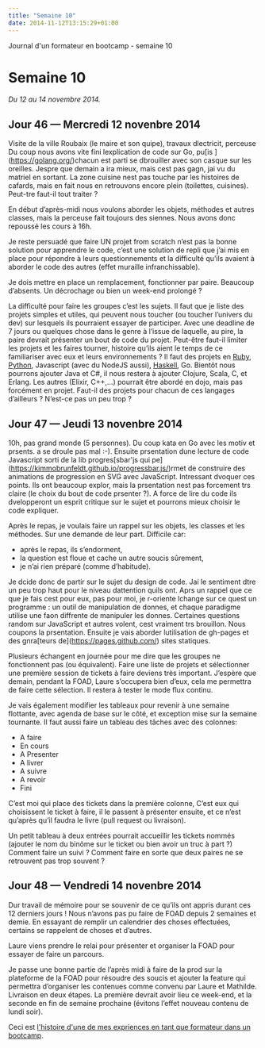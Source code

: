 ```yaml
---
title: "Semaine 10"
date: 2014-11-12T13:15:29+01:00
---
```


Journal d'un formateur en bootcamp - semaine 10

Semaine 10
==========

*Du 12 au 14 novembre 2014.*

Jour 46 — Mercredi 12 novenbre 2014
-----------------------------------

Visite de la ville Roubaix (le maire et son quipe), travaux dlectricit,
perceuse Du coup nous avons vite fini lexplication de code sur Go,
pu\[is \](https://golang.org/)chacun est parti se dbrouiller avec son
casque sur les oreilles. Jespre que demain a ira mieux, mais cest pas
gagn, jai vu du matriel en sortant. La zone cuisine nest pas touche par
les histoires de cafards, mais en fait nous en retrouvons encore plein
(toilettes, cuisines). Peut-tre faut-il tout traiter ?

En début d’après-midi nous voulons aborder les objets, méthodes et
autres classes, mais la perceuse fait toujours des siennes. Nous avons
donc repoussé les cours à 16h.

Je reste persuadé que faire UN projet from scratch n’est pas la bonne
solution pour apprendre le code, c’est une solution de repli que j’ai
mis en place pour répondre à leurs questionnements et la difficulté
qu’ils avaient à aborder le code des autres (effet muraille
infranchissable).

Je dois mettre en place un remplacement, fonctionner par paire. Beaucoup
d’absents. Un décrochage ou bien un week-end prolongé ?

La difficulté pour faire les groupes c’est les sujets. Il faut que je
liste des projets simples et utiles, qui peuvent nous toucher (ou
toucher l’univers du dev) sur lesquels ils pourraient essayer de
participer. Avec une deadline de 7 jours ou quelques chose dans le genre
à l’issue de laquelle, au pire, la paire devrait présenter un bout de
code du projet. Peut-être faut-il limiter les projets et les faires
tourner, histoire qu’ils aient le temps de ce familiariser avec eux et
leurs environnements ? Il faut des projets en
[Ruby](https://ruby-lang.org), [Python](https://www.python.org),
Javascript (avec du NodeJS aussi), [Haskell](https://www.haskell.org/),
Go. Bientôt nous pourrons ajouter Java et C\#, il nous restera à ajouter
Clojure, Scala, C, et Erlang. Les autres (Elixir, C++,…) pourrait être
abordé en dojo, mais pas forcément en projet. Faut-il des projets pour
chacun de ces langages d’ailleurs ? N’est-ce pas un peu trop ?

Jour 47 — Jeudi 13 novenbre 2014
--------------------------------

10h, pas grand monde (5 personnes). Du coup kata en Go avec les motiv et
prsents. a se droule pas mal :-). Ensuite prsentation dune lecture de
code Javascript sorti de la lib progres\[sbar'js qui
pe\](https://kimmobrunfeldt.github.io/progressbar.js/)rmet de construire
des animations de progression en SVG avec JavaScript. Intressant dvoquer
ces points. Ils ont beaucoup explor, mais la prsentation nest pas
forcement trs claire (le choix du bout de code prsenter ?). A force de
lire du code ils dvelopperont un esprit critique sur le sujet et
pourrons mieux choisir le code expliquer.

Après le repas, je voulais faire un rappel sur les objets, les classes
et les méthodes. Sur une demande de leur part. Difficile car:

-   après le repas, ils s’endorment,
-   la question est floue et cache un autre soucis sûrement,
-   je n’ai rien préparé (comme d’habitude).

Je dcide donc de partir sur le sujet du design de code. Jai le sentiment
dtre un peu trop haut pour le niveau dattention quils ont. Aprs un
rappel que ce que je fais cest pour eux, pas pour moi, je r-oriente
lchange sur ce quest un programme : un outil de manipulation de donnes,
et chaque paradigme utilise une faon diffrente de manipuler les donnes.
Certaines questions random sur JavaScript et autres volent, cest
vraiment trs brouillon. Nous coupons la prsentation. Ensuite je vais
aborder lutilisation de gh-pages et des gnra\[teurs
de\](https://pages.github.com/) sites statiques.

Plusieurs échangent en journée pour me dire que les groupes ne
fonctionnent pas (ou équivalent). Faire une liste de projets et
sélectionner une première session de tickets à faire deviens très
important. J’espère que demain, pendant la FOAD, Laure s’occupera bien
d’eux, cela me permettra de faire cette sélection. Il restera à tester
le mode flux continu.

Je vais également modifier les tableaux pour revenir à une semaine
flottante, avec agenda de base sur le côté, et exception mise sur la
semaine tournante. Il faut aussi faire un tableau des tâches avec des
colonnes:

-   A faire
-   En cours
-   A Presenter
-   A livrer
-   A suivre
-   A revoir
-   Fini

C’est moi qui place des tickets dans la première colonne, C’est eux qui
choisissent le ticket à faire, il le passent à présenter ensuite, et ce
n’est qu’après qu’il faudra le livre (pull request ou livraison).

Un petit tableau à deux entrées pourrait accueillir les tickets nommés
(ajouter le nom du binôme sur le ticket ou bien avoir un truc à part ?)
Comment faire un suivi ? Comment faire en sorte que deux paires ne se
retrouvent pas trop souvent ?

Jour 48 — Vendredi 14 novenbre 2014
-----------------------------------

Dur travail de mémoire pour se souvenir de ce qu’ils ont appris durant
ces 12 derniers jours ! Nous n’avons pas pu faire de FOAD depuis 2
semaines et demie. En essayant de remplir un calendrier des choses
effectuées, certains se rappelent de choses et d’autres.

Laure viens prendre le relai pour présenter et organiser la FOAD pour
essayer de faire un parcours.

Je passe une bonne partie de l’après midi à faire de la prod sur la
plateforme de la FOAD pour résoudre des soucis et ajouter la feature qui
permettra d’organiser les contenues comme convenu par Laure et Mathilde.
Livraison en deux étapes. La première devrait avoir lieu ce week-end, et
la seconde en fin de semaine prochaine (évitons l’effet nouveau contenu
de lundi soir).

Ceci est [l'histoire d'une de mes expriences en tant que formateur dans
un bootcamp](https://yaf.github.io/journal-d-un-formateur-en-2015/).
